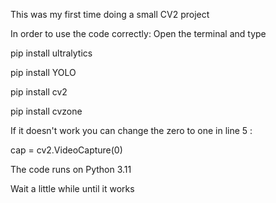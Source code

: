 This was my first time doing a small CV2 project


In order to use the code correctly: Open the terminal and type


pip install ultralytics


pip install YOLO


pip install cv2


pip install cvzone




If it doesn't work you can change the zero to one in line 5 :

cap = cv2.VideoCapture(0)



The code runs on Python 3.11


Wait a little while until it works

